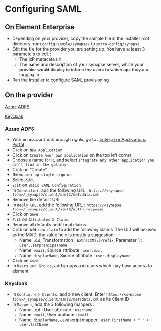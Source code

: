 # Configuring SAML

## On Element Enterprise

- Depending on your provider, copy the sample file in the installer root
directory from `config-sample/synapse/` to `extra-config/synapse`
- Edit the file for the provider you are setting up. You have at least 3
parameters to edit :
  - The IdP metadata url
  - The name and description of your synapse server, which your provider
  would display to inform the users to which app they are logging in
- Run the installer to configure SAML provisioning

## On the provider

[Azure ADFS](./saml.html#azure-adfs)

[Keycloak](./saml.html#keycloak)

### Azure ADFS

- With an account with enough rights, go to : [Enterprise Applications
Portal](https://portal.azure.com/#blade/Microsoft_AAD_IAM/StartboardApplicationsMenuBlade/AllApps/menuId/)
- Click on  `New Application`
- Click on `Create your own application` on the top left corner
- Choose a name for it, and select `Integrate any other application you
don't find in the gallery`
- Click on "Create"
- Select `Set up single sign on`
- Select `SAML`
- `Edit` on `Basic SAML Configuration`
- In `Identifier`, add the following URL : `https://<synapse
fqdn>/_synapse/client/saml2/metadata.xml`
- Remove the default URL
- In `Reply URL`, add the following URL : `https://<synapse
fqdn>/_synapse/client/saml2/authn_response`
- Click on `Save`
- `Edit` on `Attributes & Claims`
- Remove all defaults additional claims
- Click on `Add new claim` to add the following claims. The UID will be used
as the MXID, the value here is mostly a suggestion :
  - Name: `uid`, Transformation : `ExtractMailPrefix`, Parameter 1 :
  `user.userprincipalname`
  - Name: `email`, Source attribute : `user.mail`
  - Name: `displayName`, Source attribute : `user.displayname`
- Click on `Save`
- In `Users and Groups`, add groups and users which may have access to element

### Keycloak

- In `Configure` > `Clients`, add a new client. Enter `https://<synapse
fqdn>/_synapse/client/saml2/metadata.xml` as its Client ID
- In `Mappers`, add the 3 following mappers :
  - Name: `uid` : User attribute : `username`
  - Name: `email`, User attribute : `email`
  - Name: `displayName`, Javascript mapper : `user.FirstName + " " +
  user.lastName`
